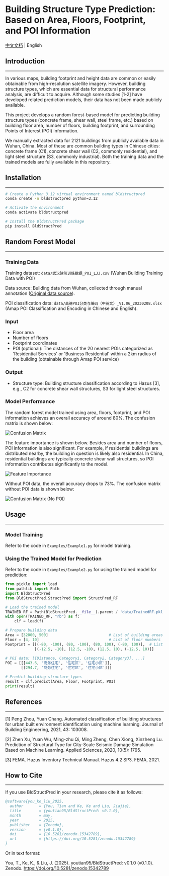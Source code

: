 # Building Structure Type Prediction: Based on Area, Floors, Footprint, and POI Information

[中文文档](README_CN.md) | English

## Introduction
---

In various maps, building footprint and height data are common or easily obtainable from high-resolution satellite imagery. However, building structure types, which are essential data for structural performance analysis, are difficult to acquire. Although some studies [1-2] have developed related prediction models, their data has not been made publicly available.

This project develops a random forest-based model for predicting building structure types (concrete frame, shear wall, steel frame, etc.) based on building floor area, number of floors, building footprint, and surrounding Points of Interest (POI) information.

We manually extracted data for 2121 buildings from publicly available data in Wuhan, China. Most of these are common building types in Chinese cities: concrete frame (C1), concrete shear wall (C2, commonly residential), and light steel structure (S3, commonly industrial). Both the training data and the trained models are fully available in this repository.

## Installation
---

```bash
# Create a Python 3.12 virtual environment named bldstructpred
conda create -n bldstructpred python=3.12

# Activate the environment
conda activate bldstructpred

# Install the BldStructPred package
pip install BldStructPred
```

## Random Forest Model
---

### Training Data

Training dataset: `data/武汉建筑训练数据_POI_LJJ.csv` (Wuhan Building Training Data with POI)

Data source: Building data from Wuhan, collected through manual annotation ([Original data source](https://data.wuhan.gov.cn/page/data/data_set_details.html?cataId=380658ec927a4be29e98638f1ff00572)).

POI classification data: `data/高德POI分类与编码（中英文）_V1.06_20230208.xlsx` (Amap POI Classification and Encoding in Chinese and English).

### Input

- Floor area
- Number of floors
- Footprint coordinates
- POI (optional): The distances of the 20 nearest POIs categorized as 'Residential Services' or 'Business Residential' within a 2km radius of the building (obtainable through Amap POI service)

### Output

- Structure type: Building structure classification according to Hazus [3], e.g., C2 for concrete shear wall structures, S3 for light steel structures.

### Model Performance

The random forest model trained using area, floors, footprint, and POI information achieves an overall accuracy of around 80%. The confusion matrix is shown below:

![Confusion Matrix](figures/ConfusionMatrix.png)

The feature importance is shown below. Besides area and number of floors, POI information is also significant. For example, if residential buildings are distributed nearby, the building in question is likely also residential. In China, residential buildings are typically concrete shear wall structures, so POI information contributes significantly to the model.

![Feature Importance](figures/FeatureImportances.png)

Without POI data, the overall accuracy drops to 73%. The confusion matrix without POI data is shown below:

![Confusion Matrix (No POI)](figures/ConfusionMatrix_noPOI.png)

## Usage
---

### Model Training

Refer to the code in `Examples/Example1.py` for model training.

### Using the Trained Model for Prediction

Refer to the code in `Examples/Example2.py` for using the trained model for prediction:

```python
from pickle import load
from pathlib import Path
import BldStructPred
from BldStructPred.StructPred import StructPred_RF

# Load the trained model
TRAINED_RF = Path(BldStructPred.__file__).parent / 'data/TrainedRF.pkl' 
with open(TRAINED_RF, "rb") as f:
    clf = load(f)

# Prepare building data
Area = [32000, 500]                           # List of building areas
Floor = [4, 10]                               # List of floor numbers
Footprint = [[(-80, -100), (80, -100), (80, 100), (-80, 100)],  # List of footprint coordinates
             [(-12.5, -10), (12.5, -10), (12.5, 10), (-12.5, 10)]]
             
# POI data: [[Distance, Category1, Category2, Category3], ...]
POI = [[[443.6, '商务住宅', '住宅区', '住宅小区']], 
       [[294.7, '商务住宅', '住宅区', '住宅小区']]]

# Predict building structure types
result = clf.predict(Area, Floor, Footprint, POI)
print(result)
```

## References
---
[1] Peng Zhou, Yuan Chang. Automated classification of building structures for urban built environment identification using machine learning. Journal of Building Engineering, 2021, 43: 103008.

[2] Zhen Xu, Yuan Wu, Ming-zhu Qi, Ming Zheng, Chen Xiong, Xinzheng Lu. Prediction of Structural Type for City-Scale Seismic Damage Simulation Based on Machine Learning. Applied Sciences, 2020, 10(5): 1795.

[3] FEMA. Hazus Inventory Technical Manual. Hazus 4.2 SP3. FEMA, 2021.

## How to Cite
---

If you use BldStructPred in your research, please cite it as follows:

```bibtex
@software{you_ke_liu_2025,
  author       = {You, Tian and Ke, Ke and Liu, Jiajie},
  title        = {youtian95/BldStructPred: v0.1.0},
  month        = may,
  year         = 2025,
  publisher    = {Zenodo},
  version      = {v0.1.0},
  doi          = {10.5281/zenodo.15342789},
  url          = {https://doi.org/10.5281/zenodo.15342789}
}
```

Or in text format:

You, T., Ke, K., & Liu, J. (2025). youtian95/BldStructPred: v0.1.0 (v0.1.0). Zenodo. https://doi.org/10.5281/zenodo.15342789
